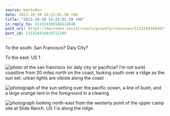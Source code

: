 ```yaml
---
source: mastodon
date: 2023-10-30 14:23:01.50 +00
title: "2023-10-30 14:23:01.50 +00"
in_reply_to: 111324389184518648
post_uri: https://mastodon.social/users/gravely/statuses/111324416016711205
post_id: 111324416016711205
---
```

To the south: San Francisco? Daly City?

To the east: US 1


![photo of the san francisco (or daly city or pacificia? I’m not sure) coastline from 20 miles north on the coast, looking south over a ridge as the sun set. urban lights are vibisle along the coast](/images/111324415535353719.jpeg)

![photograph of the sun setting over the pacific ocean, a line of bush, and a large orange tent in the foreground in a clearing](/images/111324415344366063.jpeg)

![photograph looking north-east from the westerly point of the upper camp site at Slide Ranch. US 1 is along the ridge.](/images/111324415739260558.jpeg)

